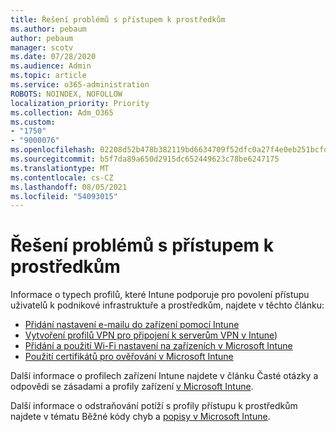 ```yaml
---
title: Řešení problémů s přístupem k prostředkům
ms.author: pebaum
author: pebaum
manager: scotv
ms.date: 07/28/2020
ms.audience: Admin
ms.topic: article
ms.service: o365-administration
ROBOTS: NOINDEX, NOFOLLOW
localization_priority: Priority
ms.collection: Adm_O365
ms.custom:
- "1750"
- "9000076"
ms.openlocfilehash: 02208d52b478b382119bd6634709f52dfc0a27f4e0eb251bcfdb4d96d47dac82
ms.sourcegitcommit: b5f7da89a650d2915dc652449623c78be6247175
ms.translationtype: MT
ms.contentlocale: cs-CZ
ms.lasthandoff: 08/05/2021
ms.locfileid: "54093015"
---
```

# <a name="troubleshoot-resource-access-issues"></a>Řešení problémů s přístupem k prostředkům

Informace o typech profilů, které Intune podporuje pro povolení přístupu uživatelů k podnikové infrastruktuře a prostředkům, najdete v těchto článku:

- [Přidání nastavení e-mailu do zařízení pomocí Intune](https://docs.microsoft.com/intune/email-settings-configure)
- [Vytvoření profilů VPN pro připojení k serverům VPN v Intune](https://docs.microsoft.com/intune/vpn-settings-configure))
- [Přidání a použití Wi-Fi nastavení na zařízeních v Microsoft Intune](https://docs.microsoft.com/intune/wi-fi-settings-configure)
- [Použití certifikátů pro ověřování v Microsoft Intune](https://docs.microsoft.com/intune/certificates-configure)

Další informace o profilech zařízení Intune najdete v článku Časté otázky a odpovědi se zásadami a profily zařízení [v Microsoft Intune](https://docs.microsoft.com/intune/device-profile-troubleshoot).

Další informace o odstraňování potíží s profily přístupu k prostředkům najdete v tématu Běžné kódy chyb a [popisy v Microsoft Intune](https://docs.microsoft.com/intune/troubleshoot-company-resource-access-problems).